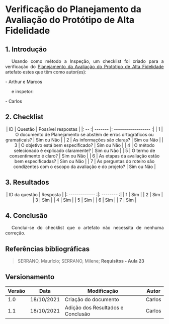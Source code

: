 # Verificação do Planejamento da Avaliação do Protótipo de Alta Fidelidade

## 1. Introdução
<p style="text-indent: 20px; text-align: justify">
Usando como método a Inspeção, um checklist foi criado para a verificação do <a href="https://interacao-humano-computador.github.io/2021.1-Detran-DF/designAvaliacaoDesenvolvimento/nivel3/prototipoDeAltaFidelidade/planejamentoAvaliacaoPrototipoAltaFidelidade/" target="_blank">Planejamento da Avaliação do Protótipo de Alta Fidelidade</a> artefato estes que têm como autor(es):
</p>
- Arthur e Marcos
<p style="text-indent: 20px; text-align: justify">
e inspetor:
</p>
- Carlos

## 2. Checklist

<center>

| ID | Questão | Possível respostas |
|: -- :| ------- |: ------------------ :|
| 1 | O documento de Planejamento se abstêm de erros ortográficos ou gramaticais? | Sim ou Não |
| 2 | As informações são claras? | Sim ou Não |
| 3 | O objetivo está bem especificado? | Sim ou Não |
| 4 | O método selecionado é explicado claramente? | Sim ou Não |
| 5 | O termo de consentimento é claro? | Sim ou Não |
| 6 | As etapas da avaliação estão bem especificadas? | Sim ou Não |
| 7 | As perguntas do roteiro são condizentes com o escopo da avaliação e do projeto? | Sim ou Não |

</center>

## 3. Resultados

<center>

| ID da questão | Resposta |
|: ------------- :|: -------- :|
| 1 | Sim |
| 2 | Sim |
| 3 | Sim |
| 4 | Sim |
| 5 | Sim |
| 6 | Sim |
| 7 | Sim |

</center>

## 4. Conclusão 

<p style="text-indent: 20px; text-align: justify">
Concluí-se do checklist que o artefato não necessita de nenhuma correção.
</p>

## Referências bibliográficas
> SERRANO, Maurício; SERRANO, Milene; <b>Requisitos - Aula 23</b>


## Versionamento

| Versão | Data       | Modificação           | Autor  |
| ------ | ---------- | --------------------- | ------ |
| 1.0    | 18/10/2021 | Criação do documento  | Carlos |
| 1.1    | 18/10/2021 | Adição dos Resultados e Conclusão | Carlos |